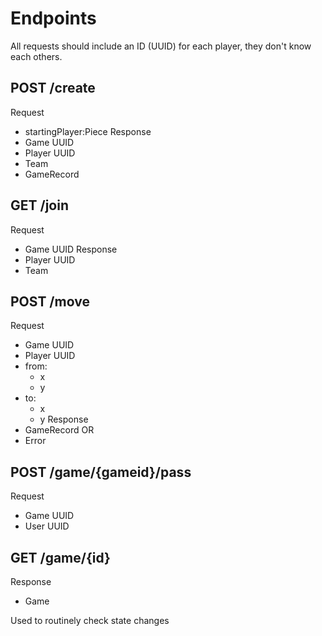 # Endpoints

All requests should include an ID (UUID) for each player, they don't know each others.


## POST /create
Request
- startingPlayer:Piece
Response
- Game UUID
- Player UUID
- Team
- GameRecord

## GET /join
Request
- Game UUID
Response
- Player UUID
- Team

## POST /move
Request
- Game UUID
- Player UUID
- from:
    - x
    - y
- to:
    - x
    - y
Response
- GameRecord
OR
- Error

## POST /game/{gameid}/pass
Request
- Game UUID
- User UUID

## GET /game/{id}
Response
- Game

Used to routinely check state changes

